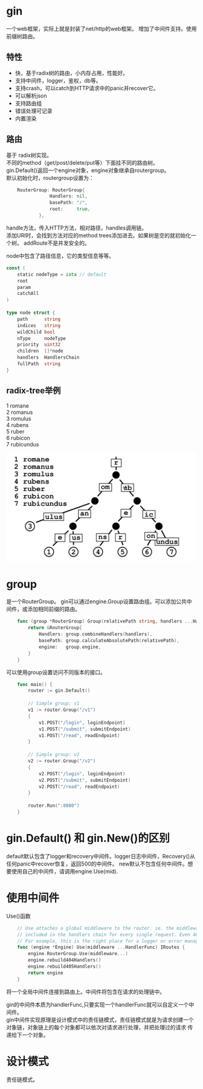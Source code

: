# gin
一个web框架，实际上就是封装了net/http的web框架。
增加了中间件支持。使用前缀树路由。

## 特性
- 快，基于radix树的路由，小内存占用，性能好。
- 支持中间件，logger，鉴权，db等。
- 支持crash，可以catch到HTTP请求中的panic并recover它。
- 可以解析json
- 支持路由组
- 错误处理可记录
- 内置渲染


## 路由
基于 radix树实现。            
不同的method（get/post/delete/put等）下面挂不同的路由树。  
gin.Default()返回一个engine对象，engine对象继承自routergroup。  
默认初始化时，routergroup设置为：          
```go
    RouterGroup: RouterGroup{
    			Handlers: nil,
    			basePath: "/",
    			root:     true,
    		},
```


handle方法，传入HTTP方法，相对路径，handles调用链。      
添加URI时，会找到方法对应的method trees添加进去。如果树是空的就初始化一个树。
addRoute不是并发安全的。        

node中包含了路径信息，它的类型信息等等。                      

````go
const (
	static nodeType = iota // default
	root
	param
	catchAll
)

type node struct {
	path      string
	indices   string
	wildChild bool
	nType     nodeType
	priority  uint32
	children  []*node
	handlers  HandlersChain
	fullPath  string
}
````




## radix-tree举例
1 romane                
2 romanus               
3 romulus               
4 rubens                
5 ruber                 
6 rubicon                   
7 rubicundus                    

![Image_text](https://raw.githubusercontent.com/Jesse-Jee/PrepareForInterview/master/Picture/radix-tree.png)




# group
是一个RouterGroup。
gin可以通过engine.Group设置路由组。可以添加公共中间件，或添加相同前缀的路由。
```go
    func (group *RouterGroup) Group(relativePath string, handlers ...HandlerFunc) *RouterGroup {
    	return &RouterGroup{
    		Handlers: group.combineHandlers(handlers),
    		basePath: group.calculateAbsolutePath(relativePath),
    		engine:   group.engine,
    	}
    }
```
可以使用group设置访问不同版本的接口。

```go
    func main() {
    	router := gin.Default()
    
    	// Simple group: v1
    	v1 := router.Group("/v1")
    	{
    		v1.POST("/login", loginEndpoint)
    		v1.POST("/submit", submitEndpoint)
    		v1.POST("/read", readEndpoint)
    	}
    
    	// Simple group: v2
    	v2 := router.Group("/v2")
    	{
    		v2.POST("/login", loginEndpoint)
    		v2.POST("/submit", submitEndpoint)
    		v2.POST("/read", readEndpoint)
    	}
    
    	router.Run(":8080")
    }
```

# gin.Default() 和 gin.New()的区别
default默认包含了logger和recovery中间件。logger日志中间件，Recovery()从任何panic中recover恢复，返回500的中间件。
new默认不包含任何中间件。想要使用自己的中间件，请调用engine.Use(mid).

# 使用中间件
Use()函数
```go
    // Use attaches a global middleware to the router. ie. the middleware attached though Use() will be
    // included in the handlers chain for every single request. Even 404, 405, static files...
    // For example, this is the right place for a logger or error management middleware.
    func (engine *Engine) Use(middleware ...HandlerFunc) IRoutes {
    	engine.RouterGroup.Use(middleware...)
    	engine.rebuild404Handlers()
    	engine.rebuild405Handlers()
    	return engine
    }
```
将一个全局中间件连接到路由上。中间件将包含在请求的处理链中。

gin的中间件本质为handlerFunc,只要实现一个handlerFunc就可以自定义一个中间件。         
gin中间件实现原理是设计模式中的责任链模式，责任链模式就是为请求创建一个对象链，对象链上的每个对象都可以依次对请求进行处理，并把处理过的请求
传递给下一个对象。

# 设计模式
责任链模式。
